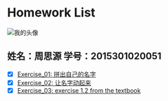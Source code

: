 # Homework List
![我的头像](https://github.com/zhousiyuan12138/compuational_physics_N2015301020051/blob/master/1.jpg)
## 姓名：周思源 学号：2015301020051

- [x] [Exercise_01: 拼出自己的名字](https://github.com/zhousiyuan12138/compuational_physics_N2015301020051/blob/master/Exercise_01.md)
- [x] [Exercise_02: 让名字动起来](https://github.com/zhousiyuan12138/compuational_physics_N2015301020051/blob/master/Exercise_02.md)
- [x] [Exercise_03: exercise 1.2 from the textbook](https://github.com/zhousiyuan12138/compuational_physics_N2015301020051/tree/master/Exercise%2003)
